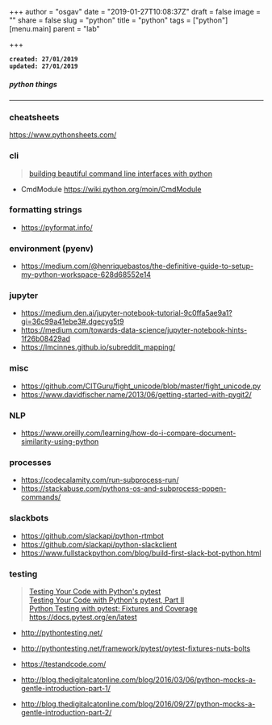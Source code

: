 
+++
author = "osgav"
date = "2019-01-27T10:08:37Z"
draft = false
image = ""
share = false
slug = "python"
title = "python"
tags = ["python"]
[menu.main]
parent = "lab"

+++

**`created: 27/01/2019`**<br />
**`updated: 27/01/2019`**

##### python things

---


### cheatsheets

https://www.pythonsheets.com/


### cli

> [building beautiful command line interfaces with python](https://codeburst.io/building-beautiful-command-line-interfaces-with-python-26c7e1bb54df)

- CmdModule https://wiki.python.org/moin/CmdModule


### formatting strings

- https://pyformat.info/

### environment (pyenv)

- https://medium.com/@henriquebastos/the-definitive-guide-to-setup-my-python-workspace-628d68552e14


### jupyter

- https://medium.den.ai/jupyter-notebook-tutorial-9c0ffa5ae9a1?gi=36c99a41ebe3#.dgecyg5t9
- https://medium.com/towards-data-science/jupyter-notebook-hints-1f26b08429ad
- https://lmcinnes.github.io/subreddit_mapping/


### misc

- https://github.com/CITGuru/fight_unicode/blob/master/fight_unicode.py
- https://www.davidfischer.name/2013/06/getting-started-with-pygit2/

### NLP

- https://www.oreilly.com/learning/how-do-i-compare-document-similarity-using-python

### processes

- https://codecalamity.com/run-subprocess-run/
- https://stackabuse.com/pythons-os-and-subprocess-popen-commands/

### slackbots

- https://github.com/slackapi/python-rtmbot
- https://github.com/slackapi/python-slackclient
- https://www.fullstackpython.com/blog/build-first-slack-bot-python.html


### testing

> [Testing Your Code with Python's pytest](https://www.linuxjournal.com/content/testing-your-code-pythons-pytest)<br />
> [Testing Your Code with Python's pytest, Part II](https://www.linuxjournal.com/content/testing-your-code-pythons-pytest-part-ii)<br />
> [Python Testing with pytest: Fixtures and Coverage](https://www.linuxjournal.com/content/python-testing-pytest-fixtures-and-coverage)<br />
> https://docs.pytest.org/en/latest<br />


- http://pythontesting.net/
- http://pythontesting.net/framework/pytest/pytest-fixtures-nuts-bolts
- https://testandcode.com/

- http://blog.thedigitalcatonline.com/blog/2016/03/06/python-mocks-a-gentle-introduction-part-1/
- http://blog.thedigitalcatonline.com/blog/2016/09/27/python-mocks-a-gentle-introduction-part-2/
